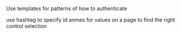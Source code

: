 Use templates for patterns of how to authenticate

use hashtag to specify id anmes for values on a page to find the right control selection